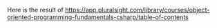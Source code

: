 Here is the result of https://app.pluralsight.com/library/courses/object-oriented-programming-fundamentals-csharp/table-of-contents